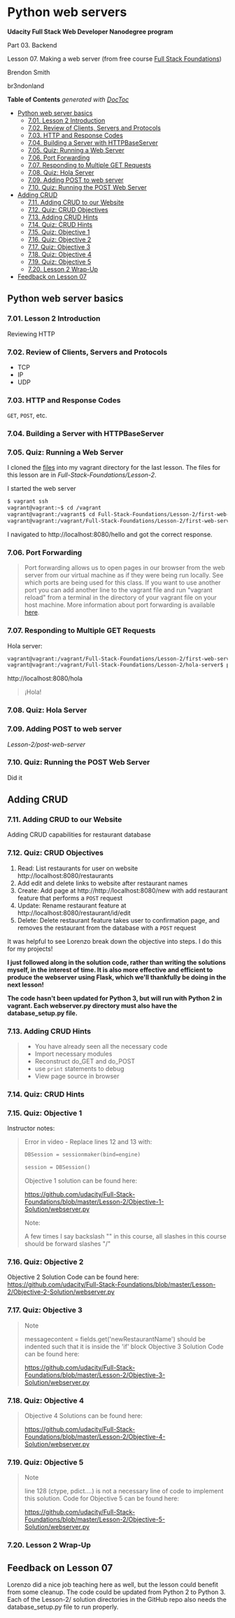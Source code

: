 # Python web servers

**Udacity Full Stack Web Developer Nanodegree program**

Part 03. Backend

Lesson 07. Making a web server (from free course [Full Stack Foundations](https://www.udacity.com/course/full-stack-foundations--ud088))

Brendon Smith

br3ndonland

<!-- START doctoc generated TOC please keep comment here to allow auto update -->
<!-- DON'T EDIT THIS SECTION, INSTEAD RE-RUN doctoc TO UPDATE -->
**Table of Contents**  *generated with [DocToc](https://github.com/thlorenz/doctoc)*

- [Python web server basics](#python-web-server-basics)
  - [7.01. Lesson 2 Introduction](#701-lesson-2-introduction)
  - [7.02. Review of Clients, Servers and Protocols](#702-review-of-clients-servers-and-protocols)
  - [7.03. HTTP and Response Codes](#703-http-and-response-codes)
  - [7.04. Building a Server with HTTPBaseServer](#704-building-a-server-with-httpbaseserver)
  - [7.05. Quiz: Running a Web Server](#705-quiz-running-a-web-server)
  - [7.06. Port Forwarding](#706-port-forwarding)
  - [7.07. Responding to Multiple GET Requests](#707-responding-to-multiple-get-requests)
  - [7.08. Quiz: Hola Server](#708-quiz-hola-server)
  - [7.09. Adding POST to web server](#709-adding-post-to-web-server)
  - [7.10. Quiz: Running the POST Web Server](#710-quiz-running-the-post-web-server)
- [Adding CRUD](#adding-crud)
  - [7.11. Adding CRUD to our Website](#711-adding-crud-to-our-website)
  - [7.12. Quiz: CRUD Objectives](#712-quiz-crud-objectives)
  - [7.13. Adding CRUD Hints](#713-adding-crud-hints)
  - [7.14. Quiz: CRUD Hints](#714-quiz-crud-hints)
  - [7.15. Quiz: Objective 1](#715-quiz-objective-1)
  - [7.16. Quiz: Objective 2](#716-quiz-objective-2)
  - [7.17. Quiz: Objective 3](#717-quiz-objective-3)
  - [7.18. Quiz: Objective 4](#718-quiz-objective-4)
  - [7.19. Quiz: Objective 5](#719-quiz-objective-5)
  - [7.20. Lesson 2 Wrap-Up](#720-lesson-2-wrap-up)
- [Feedback on Lesson 07](#feedback-on-lesson-07)

<!-- END doctoc generated TOC please keep comment here to allow auto update -->


## Python web server basics

### 7.01. Lesson 2 Introduction

Reviewing HTTP


### 7.02. Review of Clients, Servers and Protocols

* TCP
* IP
* UDP


### 7.03. HTTP and Response Codes

`GET`, `POST`, etc.


### 7.04. Building a Server with HTTPBaseServer

### 7.05. Quiz: Running a Web Server

I cloned the [files](https://github.com/udacity/Full-Stack-Foundations) into my vagrant directory for the last lesson. The files for this lesson are in *Full-Stack-Foundations/Lesson-2*.

I started the web server

```bash
$ vagrant ssh
vagrant@vagrant:~$ cd /vagrant
vagrant@vagrant:/vagrant$ cd Full-Stack-Foundations/Lesson-2/first-web-server
vagrant@vagrant:/vagrant/Full-Stack-Foundations/Lesson-2/first-web-server$ python webserver.py
```

I navigated to http://localhost:8080/hello and got the correct response.


### 7.06. Port Forwarding

> Port forwarding allows us to open pages in our browser from the web server from our virtual machine as if they were being run locally. See which ports are being used for this class. If you want to use another port you can add another line to the vagrant file and run "vagrant reload" from a terminal in the directory of your vagrant file on your host machine. More information about port forwarding is available [here](https://docs.vagrantup.com/v2/networking/forwarded_ports.html).


### 7.07. Responding to Multiple GET Requests

Hola server:

```bash
vagrant@vagrant:/vagrant/Full-Stack-Foundations/Lesson-2/first-web-server$ cd ../hola-server
vagrant@vagrant:/vagrant/Full-Stack-Foundations/Lesson-2/hola-server$ python webserver.py
```

http://localhost:8080/hola

> ¡Hola!

### 7.08. Quiz: Hola Server
### 7.09. Adding POST to web server

*Lesson-2/post-web-server*


### 7.10. Quiz: Running the POST Web Server

Did it


## Adding CRUD

### 7.11. Adding CRUD to our Website

Adding CRUD capabilities for restaurant database


### 7.12. Quiz: CRUD Objectives

1. Read: List restaurants for user on website http://localhost:8080/restaurants
2. Add edit and delete links to website after restaurant names
3. Create: Add page at http://http://localhost:8080/new with add restaurant feature that performs a `POST` request
4. Update: Rename restaurant feature at http://localhost:8080/restaurant/id/edit
5. Delete: Delete restaurant feature takes user to confirmation page, and removes the restaurant from the database with a `POST` request

It was helpful to see Lorenzo break down the objective into steps. I do this for my projects!

**I just followed along in the solution code, rather than writing the solutions myself, in the interest of time. It is also more effective and efficient to produce the webserver using Flask, which we'll thankfully be doing in the next lesson!**

**The code hasn't been updated for Python 3, but will run with Python 2 in vagrant. Each webserver.py directory must also have the database_setup.py file.**


### 7.13. Adding CRUD Hints

> * You have already seen all the necessary code
> * Import necessary modules
> * Reconstruct do_GET and do_POST
> * use `print` statements to debug
> * View page source in browser


### 7.14. Quiz: CRUD Hints

### 7.15. Quiz: Objective 1

Instructor notes:

> Error in video - Replace lines 12 and 13 with:
> 
> ```python
> DBSession = sessionmaker(bind=engine)
> 
> session = DBSession()
> ```
> 
> Objective 1 solution can be found here:
> 
> https://github.com/udacity/Full-Stack-Foundations/blob/master/Lesson-2/Objective-1-Solution/webserver.py
> 
> Note:
> 
> A few times I say backslash "\" in this course, all slashes in this course should be forward slashes "/"


### 7.16. Quiz: Objective 2

Objective 2 Solution Code can be found here: https://github.com/udacity/Full-Stack-Foundations/blob/master/Lesson-2/Objective-2-Solution/webserver.py


### 7.17. Quiz: Objective 3

> Note
> 
> messagecontent = fields.get('newRestaurantName') should be indented such that it is inside the 'if' block
> Objective 3 Solution Code can be found here:
> 
> https://github.com/udacity/Full-Stack-Foundations/blob/master/Lesson-2/Objective-3-Solution/webserver.py


### 7.18. Quiz: Objective 4

> Objective 4 Solutions can be found here:
> 
> https://github.com/udacity/Full-Stack-Foundations/blob/master/Lesson-2/Objective-4-Solution/webserver.py


### 7.19. Quiz: Objective 5

> Note
> 
> line 128 (ctype, pdict....) is not a necessary line of code to implement this solution.
> Code for Objective 5 can be found here:
> 
> https://github.com/udacity/Full-Stack-Foundations/blob/master/Lesson-2/Objective-5-Solution/webserver.py


### 7.20. Lesson 2 Wrap-Up

## Feedback on Lesson 07

Lorenzo did a nice job teaching here as well, but the lesson could benefit from some cleanup. The code could be updated from Python 2 to Python 3. Each of the Lesson-2/ solution directories in the GitHub repo also needs the database_setup.py file to run properly.